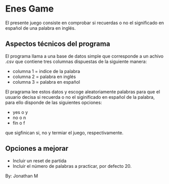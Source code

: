 # Enes Game

El presente juego consiste en comprobar si recuerdas o no el significado en español de una palabra en inglés.

## Aspectos técnicos del programa

El programa llama a una base de datos simple que corresponde a un achivo .csv que contiene tres columnas dispuestas de la siguiente manera:

* columna 1 = indice de la palabra
* columna 2 = palabra en inglés
* columna 3 = palabra en español

El pragrama lee estos datos y escoge aleatoriamente palabras para que el usuario decisa si recuerda o no el siginificado en español de la palabra, para ello disponde de las siguientes opciones:

* yes o  y
* no  o  n
* fin o  f

que sigfinican si, no y termiar el juego, respectivamente.

## Opciones a mejorar

* Incluir un reset de partida
* Incluir el número de palabras a practicar, por defecto 20.

By: Jonathan M
